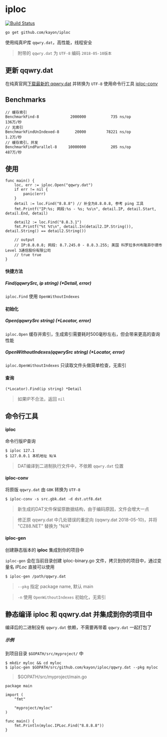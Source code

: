# iploc

[![Build Status](https://travis-ci.org/kayon/iploc.svg?branch=master)](https://travis-ci.org/kayon/iploc)

```
go get github.com/kayon/iploc
```

使用纯真IP库 `qqwry.dat`，高性能，线程安全

> 附带的 `qqwry.dat` 为 `UTF-8` 编码 `2018-05-10版本`

## 更新 qqwry.dat

在纯真官网[下载最新的 qqwry.dat](http://www.cz88.net/fox/ipdat.shtml) 并转换为 `UTF-8` 使用命令行工具 [iploc-conv](#iploc-conv)


## Benchmarks

```
// 缓存索引
BenchmarkFind-8            	 2000000	       735 ns/op               136万/秒
// 无索引
BenchmarkFindUnIndexed-8   	   20000	     78221 ns/op               1.2万/秒
// 缓存索引，并发
BenchmarkFindParallel-8    	10000000	       205 ns/op               487万/秒
```

## 使用

```
func main() {
	loc, err := iploc.Open("qqwry.dat")
	if err != nil {
		panic(err)
	}
	detail := loc.Find("8.8.8") // 补全为8.8.0.8, 参考 ping 工具
	fmt.Printf("IP:%s; 网段:%s - %s; %s\n", detail.IP, detail.Start, detail.End, detail)
	
	detail2 := loc.Find("8.8.3.1")
	fmt.Printf("%t %t\n", detail.In(detail2.IP.String()), detail.String() == detail2.String())

	// output
	// IP:8.8.0.8; 网段: 8.7.245.0 - 8.8.3.255; 美国 科罗拉多州布隆菲尔德市Level 3通信股份有限公司
	// true true
}	
```

#### 快捷方法
##### Find(qqwrySrc, ip string) (*Detail, error)
`iploc.Find` 使用 `OpenWithoutIndexes`

#### 初始化
##### Open(qqwrySrc string) (*Locator, error)

`iploc.Open` 缓存并索引，生成索引需要耗时500毫秒左右，但会带来更高的查询性能

##### OpenWithoutIndexes(qqwrySrc string) (*Locator, error)

`iploc.OpenWithoutIndexes` 只读取文件头做简单检查，无索引

#### 查询

```
(*Locator).Find(ip string) *Detail

```
> 如果IP不合法，返回 `nil`


## 命令行工具

#### iploc

命令行版IP查询

```
$ iploc 127.1
$ 127.0.0.1 本机地址 N/A
```
> DAT编译到二进制执行文件中，不依赖 `qqwry.dat` 位置

#### <a name="iploc-conv"></a>iploc-conv

将原版 `qqwry.dat` 由 `GBK` 转换为 `UTF-8`

```
$ iploc-conv -s src.gbk.dat -d dst.utf8.dat
```

> 新生成的DAT文件保留原数据结构，由于编码原因，文件会增大一点

> 修正原 qqwry.dat 中几处错误的重定向 (qqwry.dat 2018-05-10)，并将 "CZ88.NET" 替换为 "N/A"

#### iploc-gen

创建静态版本的 **iploc** 集成到你的项目中

`iploc-gen` 会在当前目录创建 iploc-binary.go 文件，拷贝到你的项目中，通过变量名 *IPLoc* 直接可以使用

```
$ iploc-gen /path/qqwry.dat
```

> `--pkg` 指定 package name, 默认 main

> `-n` 使用 `OpenWithoutIndexes` 初始化，无索引

## 静态编译 iploc 和 qqwry.dat 并集成到你的项目中

编译后的二进制没有 `qqwry.dat` 依赖，不需要再带着 `qqwry.dat` 一起打包了

##### 示例

到项目目录 `$GOPATH/src/myproject/` 中

```
$ mkdir myloc && cd myloc
$ iploc-gen $GOPATH/src/github.com/kayon/iploc/qqwry.dat --pkg myloc
```

> $GOPATH/src/myproject/main.go

```
package main
	
import (
	"fmt"
	
	"myproject/myloc"
)
	
func main() {
	fmt.Println(myloc.IPLoc.Find("8.8.8.8"))
}
```